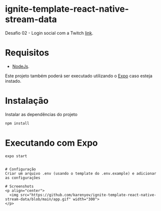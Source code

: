 # ignite-template-react-native-stream-data
Desafio 02 - Login social com a Twitch [link](https://efficient-sloth-d85.notion.site/Desafio-02-Login-social-com-a-Twitch-df08c41b20644d4b87bee2eaac131ddc).

# Requisitos
- [NodeJs](https://nodejs.org/en/).

Este projeto também poderá ser executado utilizando o [Expo](https://www.npmjs.com/package/expo) caso esteja instado.

# Instalação 
Instalar as dependências do projeto
```sh
npm install
```

# Executando com Expo 
```sh
expo start
```

```

# Configuração
Criar um arquivo .env (usando o template do .env.example) e adicionar as configurações

# Screenshots
<p align="center">
  <img src="https://github.com/karenyov/ignite-template-react-native-stream-data/blob/main/app.gif" width="300">
</p>
